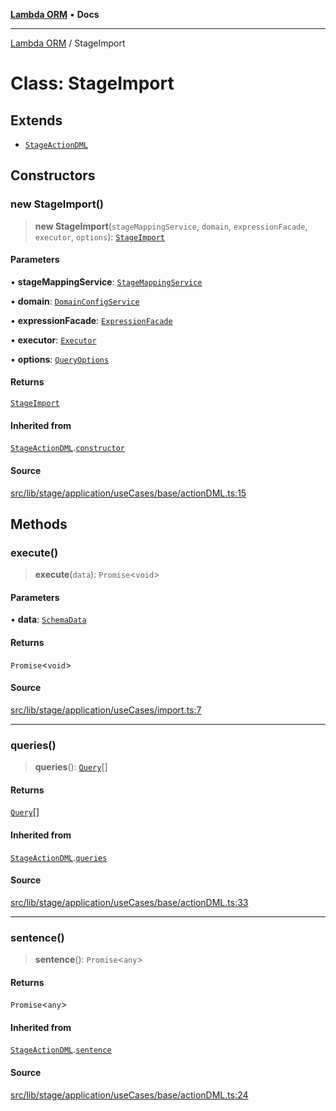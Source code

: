 [**Lambda ORM**](../README.md) • **Docs**

***

[Lambda ORM](../README.md) / StageImport

# Class: StageImport

## Extends

- [`StageActionDML`](StageActionDML.md)

## Constructors

### new StageImport()

> **new StageImport**(`stageMappingService`, `domain`, `expressionFacade`, `executor`, `options`): [`StageImport`](StageImport.md)

#### Parameters

• **stageMappingService**: [`StageMappingService`](StageMappingService.md)

• **domain**: [`DomainConfigService`](DomainConfigService.md)

• **expressionFacade**: [`ExpressionFacade`](ExpressionFacade.md)

• **executor**: [`Executor`](../interfaces/Executor.md)

• **options**: [`QueryOptions`](../interfaces/QueryOptions.md)

#### Returns

[`StageImport`](StageImport.md)

#### Inherited from

[`StageActionDML`](StageActionDML.md).[`constructor`](StageActionDML.md#constructors)

#### Source

[src/lib/stage/application/useCases/base/actionDML.ts:15](https://github.com/lambda-orm/lambdaorm/blob/ab10fb384c2d6085dd4fd7c03b28ba24f70cde83/src/lib/stage/application/useCases/base/actionDML.ts#L15)

## Methods

### execute()

> **execute**(`data`): `Promise`\<`void`\>

#### Parameters

• **data**: [`SchemaData`](../interfaces/SchemaData.md)

#### Returns

`Promise`\<`void`\>

#### Source

[src/lib/stage/application/useCases/import.ts:7](https://github.com/lambda-orm/lambdaorm/blob/ab10fb384c2d6085dd4fd7c03b28ba24f70cde83/src/lib/stage/application/useCases/import.ts#L7)

***

### queries()

> **queries**(): [`Query`](Query.md)[]

#### Returns

[`Query`](Query.md)[]

#### Inherited from

[`StageActionDML`](StageActionDML.md).[`queries`](StageActionDML.md#queries)

#### Source

[src/lib/stage/application/useCases/base/actionDML.ts:33](https://github.com/lambda-orm/lambdaorm/blob/ab10fb384c2d6085dd4fd7c03b28ba24f70cde83/src/lib/stage/application/useCases/base/actionDML.ts#L33)

***

### sentence()

> **sentence**(): `Promise`\<`any`\>

#### Returns

`Promise`\<`any`\>

#### Inherited from

[`StageActionDML`](StageActionDML.md).[`sentence`](StageActionDML.md#sentence)

#### Source

[src/lib/stage/application/useCases/base/actionDML.ts:24](https://github.com/lambda-orm/lambdaorm/blob/ab10fb384c2d6085dd4fd7c03b28ba24f70cde83/src/lib/stage/application/useCases/base/actionDML.ts#L24)
